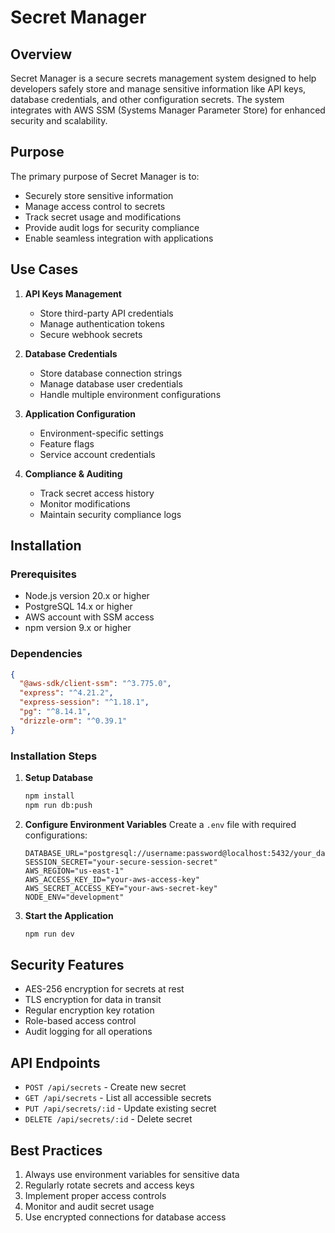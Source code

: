 
# Secret Manager

## Overview
Secret Manager is a secure secrets management system designed to help developers safely store and manage sensitive information like API keys, database credentials, and other configuration secrets. The system integrates with AWS SSM (Systems Manager Parameter Store) for enhanced security and scalability.

## Purpose
The primary purpose of Secret Manager is to:
- Securely store sensitive information
- Manage access control to secrets
- Track secret usage and modifications
- Provide audit logs for security compliance
- Enable seamless integration with applications

## Use Cases
1. **API Keys Management**
   - Store third-party API credentials
   - Manage authentication tokens
   - Secure webhook secrets

2. **Database Credentials**
   - Store database connection strings
   - Manage database user credentials
   - Handle multiple environment configurations

3. **Application Configuration**
   - Environment-specific settings
   - Feature flags
   - Service account credentials

4. **Compliance & Auditing**
   - Track secret access history
   - Monitor modifications
   - Maintain security compliance logs

## Installation

### Prerequisites
- Node.js version 20.x or higher
- PostgreSQL 14.x or higher
- AWS account with SSM access
- npm version 9.x or higher

### Dependencies
```json
{
  "@aws-sdk/client-ssm": "^3.775.0",
  "express": "^4.21.2",
  "express-session": "^1.18.1",
  "pg": "^8.14.1",
  "drizzle-orm": "^0.39.1"
}
```

### Installation Steps

1. **Setup Database**
   ```bash
   npm install
   npm run db:push
   ```

2. **Configure Environment Variables**
   Create a `.env` file with required configurations:
   ```
   DATABASE_URL="postgresql://username:password@localhost:5432/your_database_name"
   SESSION_SECRET="your-secure-session-secret"
   AWS_REGION="us-east-1"
   AWS_ACCESS_KEY_ID="your-aws-access-key"
   AWS_SECRET_ACCESS_KEY="your-aws-secret-key"
   NODE_ENV="development"
   ```

3. **Start the Application**
   ```bash
   npm run dev
   ```

## Security Features
- AES-256 encryption for secrets at rest
- TLS encryption for data in transit
- Regular encryption key rotation
- Role-based access control
- Audit logging for all operations

## API Endpoints
- `POST /api/secrets` - Create new secret
- `GET /api/secrets` - List all accessible secrets
- `PUT /api/secrets/:id` - Update existing secret
- `DELETE /api/secrets/:id` - Delete secret

## Best Practices
1. Always use environment variables for sensitive data
2. Regularly rotate secrets and access keys
3. Implement proper access controls
4. Monitor and audit secret usage
5. Use encrypted connections for database access
